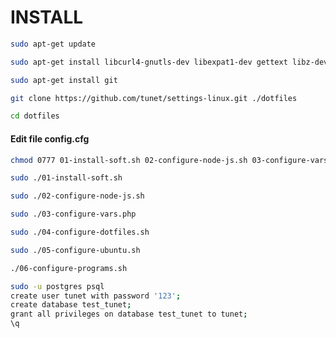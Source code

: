 # INSTALL

````bash
sudo apt-get update
````

````bash
sudo apt-get install libcurl4-gnutls-dev libexpat1-dev gettext libz-dev libssl-dev
````

````bash
sudo apt-get install git
````

````bash
git clone https://github.com/tunet/settings-linux.git ./dotfiles
````

````bash
cd dotfiles
````

#### Edit file config.cfg

````bash
chmod 0777 01-install-soft.sh 02-configure-node-js.sh 03-configure-vars.php 04-configure-dotfiles.sh 05-configure-ubuntu.sh 06-configure-programs.sh
````

````bash
sudo ./01-install-soft.sh
````

````bash
sudo ./02-configure-node-js.sh
````

````bash
sudo ./03-configure-vars.php
````

````bash
sudo ./04-configure-dotfiles.sh
````

````bash
sudo ./05-configure-ubuntu.sh
````

````bash
./06-configure-programs.sh
````

````bash
sudo -u postgres psql
create user tunet with password '123';
create database test_tunet;
grant all privileges on database test_tunet to tunet;
\q
````
